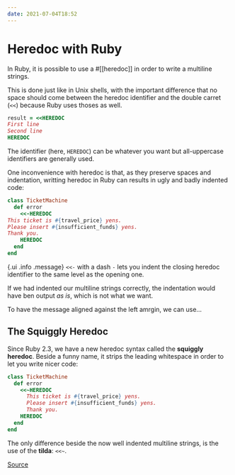 ```yaml
---
date: 2021-07-04T18:52
---
```


# Heredoc with Ruby

In Ruby, it is possible to use a #[[heredoc]] in order to write a multiline
strings.

This is done just like in Unix shells, with the important difference that
no space should come between the heredoc identifier and the double carret
(`<<`) because Ruby uses thoses as well.

```ruby
result = <<HEREDOC
First line
Second line
HEREDOC
```

The identifier (here, `HEREDOC`) can be whatever you want but all-uppercase
identifiers are generally used.

One inconvenience with heredoc is that, as they preserve spaces and
indentation, writting heredoc in Ruby can results in ugly and badly
indented code:

```ruby
class TicketMachine
  def error
    <<-HEREDOC
This ticket is #{travel_price} yens.
Please insert #{insufficient_funds} yens.
Thank you.
    HEREDOC
  end
end
```

{.ui .info .message}
`<<-` with a dash `-` lets you indent the closing heredoc identifier to the
same level as the opening one.

If we had indented our multiline strings correctly, the indentation would
have ben output _as is_, which is not what we want.

To have the message aligned against the left amrgin, we can use…

## The Squiggly Heredoc

Since Ruby 2.3, we have a new heredoc syntax called the **squiggly
heredoc**. Beside a funny name, it strips the leading whitespace in order
to let you write nicer code:

```ruby
class TicketMachine
  def error
    <<~HEREDOC
      This ticket is #{travel_price} yens.
      Please insert #{insufficient_funds} yens.
      Thank you.
    HEREDOC
  end
end
```

The only difference beside the now well indented multiline strings, is the
use of the **tilda**: `<<~`.

[Source](https://infinum.com/the-capsized-eight/multiline-strings-ruby-2-3-0-the-squiggly-heredoc)
